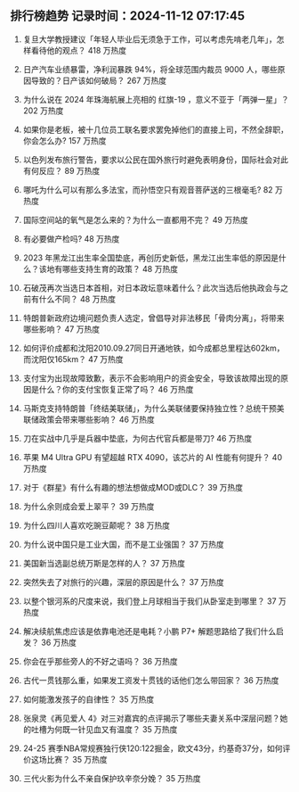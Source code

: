 
## 排行榜趋势 记录时间：2024-11-12 07:17:45
  
  1. 复旦大学教授建议「年轻人毕业后无须急于工作，可以考虑先啃老几年」，怎样看待他的观点？ 418 万热度
    
  2. 日产汽车业绩暴雷，净利润暴跌 94%，将全球范围内裁员 9000 人，哪些原因导致的？日产该如何破局？ 267 万热度
    
  3. 为什么说在 2024 年珠海航展上亮相的 红旗-19 ，意义不亚于「两弹一星」？ 202 万热度
    
  4. 如果你是老板，被十几位员工联名要求罢免掉他们的直接上司，不然全辞职，你会怎么办? 157 万热度
    
  5. 以色列发布旅行警告，要求以公民在国外旅行时避免表明身份，国际社会对此有何反应？ 89 万热度
    
  6. 哪吒为什么可以有那么多法宝，而孙悟空只有观音菩萨送的三根毫毛? 82 万热度
    
  7. 国际空间站的氧气是怎么来的？为什么一直都用不完？ 49 万热度
    
  8. 有必要做产检吗? 48 万热度
    
  9. 2023 年黑龙江出生率全国垫底，再创历史新低，黑龙江出生率低的原因是什么？该地有哪些支持生育的政策？ 48 万热度
    
  10. 石破茂再次当选日本首相，对日本政坛意味着什么？此次当选后他执政会与之前有什么不同？ 48 万热度
    
  11. 特朗普新政府边境问题负责人选定，曾倡导对非法移民「骨肉分离」，将带来哪些影响？ 47 万热度
    
  12. 如何评价成都和沈阳2010.09.27同日开通地铁，如今成都总里程达602km，而沈阳仅165km？ 47 万热度
    
  13. 支付宝为出现故障致歉，表示不会影响用户的资金安全，导致该故障出现的原因是什么？你的支付宝恢复正常了吗？ 46 万热度
    
  14. 马斯克支持特朗普「终结美联储」，为什么美联储要保持独立性？总统干预美联储政策会带来哪些影响？ 46 万热度
    
  15. 刀在实战中几乎是兵器中垫底，为何古代官兵都是带刀? 46 万热度
    
  16. 苹果 M4 Ultra GPU 有望超越 RTX 4090，该芯片的 AI 性能有何提升？ 40 万热度
    
  17. 对于《群星》有什么有趣的想法想做成MOD或DLC？ 39 万热度
    
  18. 为什么余则成会爱上翠平？ 39 万热度
    
  19. 为什么四川人喜欢吃豌豆颠呢？ 38 万热度
    
  20. 为什么说中国只是工业大国，而不是工业强国？ 37 万热度
    
  21. 美国新当选副总统万斯是怎样的人？ 37 万热度
    
  22. 突然失去了对旅行的兴趣，深层的原因是什么？ 37 万热度
    
  23. 以整个银河系的尺度来说，我们登上月球相当于我们从卧室走到哪里？ 37 万热度
    
  24. 解决续航焦虑应该是依靠电池还是电耗？小鹏 P7+ 解题思路给了我们什么启发？ 36 万热度
    
  25. 你会在乎那些旁人的不好之语吗？ 36 万热度
    
  26. 古代一贯钱那么重，如果发工资发十贯钱的话他们怎么带回家？ 36 万热度
    
  27. 如何能激发孩子的自律性？ 35 万热度
    
  28. 张泉灵《再见爱人 4》对三对嘉宾的点评揭示了哪些夫妻关系中深层问题？她的吐槽为何既一针见血又有温度？ 35 万热度
    
  29. 24-25 赛季NBA常规赛独行侠120:122掘金，欧文43分，约基奇37分，如何评价这场比赛？ 35 万热度
    
  30. 三代火影为什么不亲自保护玖辛奈分娩？ 35 万热度
    